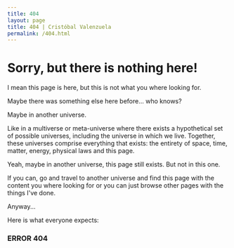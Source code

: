 ```yaml
---
title: 404
layout: page
title: 404 | Cristóbal Valenzuela
permalink: /404.html
---
```



# Sorry, but there is nothing here!

I mean this page is here, but this is not what you where looking for.

Maybe there was something else here before... who knows?

Maybe in another universe.

Like in a multiverse or meta-universe where there exists a hypothetical set of possible universes, including the universe in which we live. Together, these universes comprise everything that exists: the entirety of space, time, matter, energy, physical laws and this page.


Yeah, maybe in another universe, this page still exists. But not in this one.

If you can, go and travel to another universe and find this page with the content you where looking for or you can just browse other pages with the things I've done.

Anyway...

Here is what everyone expects:

### ERROR 404

